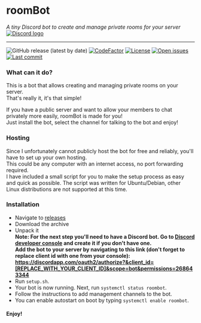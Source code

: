 # roomBot
*A tiny Discord bot to create and manage private rooms for your server*  
[![Discord logo](https://discordapp.com/assets/fc0b01fe10a0b8c602fb0106d8189d9b.png)](https://discordapp.com)
___
![GitHub release (latest by date)](https://img.shields.io/github/v/release/MStefan99/roomBot?label=version&style=flat-square)
[![CodeFactor](https://www.codefactor.io/repository/github/mstefan99/roombot/badge?style=flat-square)](https://www.codefactor.io/repository/github/mstefan99/roombot)
[![License](https://img.shields.io/badge/license-GPL--3.0-brightgreen?style=flat-square)](https://www.gnu.org/licenses/gpl-3.0.en.html)
[![Open issues](https://img.shields.io/github/issues/MStefan99/roombot?style=flat-square)](https://github.com/MStefan99/roombot/issues)
[![Last commit](https://img.shields.io/github/last-commit/MStefan99/roombot?style=flat-square)](https://github.com/MStefan99/roombot/commits)

### What can it do?  
This is a bot that allows creating and managing private rooms on your server.  
That's really it, it's that simple!  

If you have a public server and want to allow your members to chat privately more easily, roomBot is made for you!  
Just install the bot, select the channel for talking to the bot and enjoy!

### Hosting
Since I unfortunately cannot publicly host the bot for free and reliably, you'll have to set up your own hosting.  
This could be any computer with an internet access, no port forwarding required.  
I have included a small script for you to make the setup process as easy and quick as possible. 
The script was written for Ubuntu/Debian, other Linux distributions are not supported at this time.  

### Installation
- Navigate to [releases](https://github.com/MStefan99/roomBot/releases)
- Download the archive
- Unpack it  
**Note: For the next step you'll need to have a Discord bot.
Go to [Discord developer console](https://discordapp.com/developers/applications) and create it if you don't have one.  
Add the bot to your server by navigating to this link (don't forget to replace client id with one from your console): 
https://discordapp.com/oauth2/authorize?&client_id=[REPLACE_WITH_YOUR_CLIENT_ID]&scope=bot&permissions=268643344**
- Run `setup.sh`.
- Your bot is now running. Next, run `systemctl status roombot`.
- Follow the instructions to add management channels to the bot.
- You can enable autostart on boot by typing `systemctl enable roombot`.

#### Enjoy!

